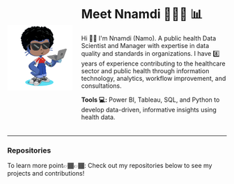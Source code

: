 <div style="display: flex; align-items: center; margin-bottom: 20px;">
  <img src="https://github.com/nusifoh/Namo/blob/main/octocat-1737582204819.png" alt="Custom Octocat" width="150" style="margin-right: 20px;">
  <div>
    <h1>Meet Nnamdi 👨🏽‍🏫 📊</h1>
    <p>
      Hi 👋🏽 I'm Nnamdi (Namo). A public health Data Scientist and Manager with expertise in data quality and standards in organizations. 
      I have 8️⃣ years of experience contributing to the healthcare sector and public health through information technology, analytics, workflow improvement, and consultations.
    </p>
    <p><strong>Tools 💻:</strong> Power BI, Tableau, SQL, and Python to develop data-driven, informative insights using health data.</p>
  </div>
</div>

---

### Repositories
To learn more point👉🏾👉🏾: Check out my repositories below to see my projects and contributions!
